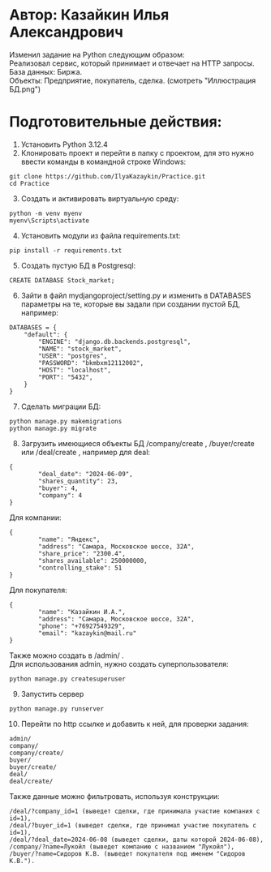# Автор: Казайкин Илья Александрович  

Изменил задание на Python следующим образом:  
Реализовал сервис, который принимает и отвечает на HTTP запросы.  
База данных: Биржа.  
Объекты: Предприятие, покупатель, сделка. (смотреть "Иллюстрация БД.png")  

# Подготовительные действия:  
1. Установить Python 3.12.4
2. Клонировать проект и перейти в папку с проектом, для это нужно ввести команды в командной строке Windows:
```mark1
git clone https://github.com/IlyaKazaykin/Practice.git
cd Practice
```
3. Создать и активировать виртуальную среду:
 ```mark2
python -m venv myenv
myenv\Scripts\activate
```
4. Установить модули из файла requirements.txt:
```mark3
pip install -r requirements.txt
```
5. Создать пустую БД в Postgresql:
```mark4
CREATE DATABASE Stock_market;
```
6. Зайти в файл mydjangoproject/setting.py и изменить в DATABASES параметры на те, которые вы задали при создании пустой БД, например:
```mark5
DATABASES = {
    "default": {
        "ENGINE": "django.db.backends.postgresql",
        "NAME": "stock_market",
        "USER": "postgres",
        "PASSWORD": "bkmbxm12112002",
        "HOST": "localhost",
        "PORT": "5432",
    }
}
```
7. Сделать миграции БД:
```mark6
python manage.py makemigrations
python manage.py migrate
```
8. Загрузить имеющиеся объекты БД /company/create , /buyer/create или /deal/create , например для deal:
```mark7
{
        "deal_date": "2024-06-09",
        "shares_quantity": 23,
        "buyer": 4,
        "company": 4
}
```
Для компании:
```mark8
{
        "name": "Яндекс",
        "address": "Самара, Московское шоссе, 32А",
        "share_price": "2300.4",
        "shares_available": 250000000,
        "controlling_stake": 51
}
```
Для покупателя:
```mark9
{
        "name": "Казайкин И.А.",
        "address": "Самара, Московское шоссе, 32А",
        "phone": "+76927549329",
        "email": "kazaykin@mail.ru"
}
```
Также можно создать в /admin/ .  
Для использования admin, нужно создать суперпользователя:  
```mark10
python manage.py createsuperuser 
```
9. Запустить сервер
```mark11
python manage.py runserver
```
10. Перейти по http ссылке и добавить к ней, для проверки задания:
```mark12
admin/  
company/  
company/create/  
buyer/  
buyer/create/  
deal/  
deal/create/
```
 Также данные можно фильтровать, используя конструкции:  
 ```mark13
/deal/?company_id=1 (выведет сделки, где принимала участие компания с id=1),  
/deal/?buyer_id=1 (выведет сделки, где принимал участие покупатель с id=1),  
/deal/?deal_date=2024-06-08 (выведет сделки, даты которой 2024-06-08),
/company/?name=Лукойл (выведет компанию с названием "Лукойл"),  
/buyer/?name=Сидоров К.В. (выведет покупателя под именем "Сидоров К.В.").  
```
